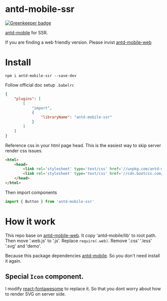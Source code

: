 # antd-mobile-ssr

[![Greenkeeper badge](https://badges.greenkeeper.io/cncolder/antd-mobile-ssr.svg)](https://greenkeeper.io/)

[antd-mobile](https://github.com/ant-design/ant-design-mobile) for SSR.

If you are finding a web friendly version. Please invist [antd-mobile-web](https://github.com/cncolder/antd-mobile-web)

# Install

`npm i antd-mobile-ssr --save-dev`

Follow official doc setup `.babelrc`

```json
{
    "plugins": [
        [
            "import",
            {
                "libraryName": "antd-mobile-ssr"
            }
        ]
    ]
}
```

Reference css in your html page head. This is the easiest way to skip server render css issues.

```html
<html>
    <head>
        <link rel='stylesheet' type='text/css' href='//unpkg.com/antd-mobile/dist/antd-mobile.min.css' />
        <link rel='stylesheet' type='text/css' href='//cdn.bootcss.com/font-awesome/4.7.0/css/font-awesome.min.css' />
    </head>
</html>
```

Then import components

```js
import { Button } from 'antd-mobile-ssr'
```

# How it work

This repo base on [antd-mobile-web](https://github.com/cncolder/antd-mobile-web). It copy 'antd-mobile/lib' to root path. Then move '.web.js' to '.js'. Replace `require(.web)`. Remove '.css' '.less' '.svg' and 'demo'.

Because this package dependencies [antd-mobile](https://github.com/ant-design/ant-design-mobile). So you don't need install it again.

## Special `Icon` component.

I modify [react-fontawesome](https://github.com/danawoodman/react-fontawesome) to replace it. So that you dont worry about how to render SVG on server side.
